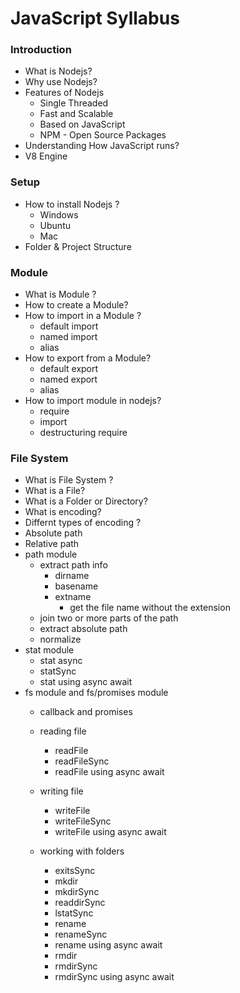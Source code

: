 # JavaScript Syllabus

### Introduction

- What is Nodejs?
- Why use Nodejs?
- Features of Nodejs
  - Single Threaded
  - Fast and Scalable
  - Based on JavaScript
  - NPM - Open Source Packages
- Understanding How JavaScript runs?
- V8 Engine

### Setup
- How to install Nodejs ?
  - Windows
  - Ubuntu
  - Mac
- Folder & Project Structure

### Module
- What is Module ?
- How to create a Module?
- How to import in a Module ?
  - default import
  - named import
  - alias
- How to export from a Module?
  - default export
  - named export
  - alias
- How to import module in nodejs?
  - require
  - import
  - destructuring require

### File System
- What is File System ?
- What is a File?
- What is a Folder or Directory?
- What is encoding?
- Differnt types of encoding ?
- Absolute path
- Relative path
- path module
  - extract path info
    - dirname
    - basename
    - extname
      - get the file name without the extension   
  - join two or more parts of the path
  - extract absolute path
  - normalize
- stat module
  - stat async
  - statSync
  - stat using async await
- fs module and fs/promises module
  - callback and promises 
  - reading file
    - readFile
    - readFileSync
    - readFile using async await
  - writing file
    - writeFile
    - writeFileSync
    - writeFile using async await

  - working with folders
    - exitsSync
    - mkdir
    - mkdirSync
    - readdirSync   
    - lstatSync
    - rename
    - renameSync
    - rename using async await
    - rmdir
    - rmdirSync
    - rmdirSync using async await
